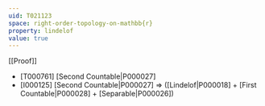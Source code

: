 ```yaml
---
uid: T021123
space: right-order-topology-on-mathbb{r}
property: lindelof
value: true
---
```

[[Proof]]

* [T000761] [Second Countable|P000027]
* [I000125] [Second Countable|P000027] => ([Lindelof|P000018] + [First Countable|P000028] + [Separable|P000026])

